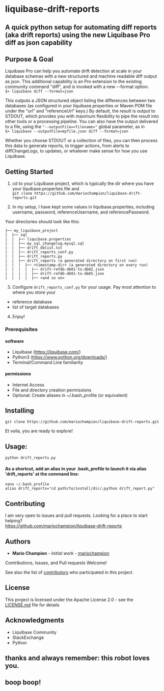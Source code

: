 # liquibase-drift-reports
## A quick python setup for automating diff reports (aka drift reports) using the new Liquibase Pro diff as json capability


## Purpose & Goal
Liquibase Pro can help you automate drift detection at scale in your database schemas with a new structured and machine readable diff output as json. This additional capability is an Pro extension to the existing community command "diff", and is invoked with a new --format option.  
`$> liquibase diff --format=json`

This outputs a JSON structured object listing the differences between two databases (as configured in your liquibase.properties or Maven POM file under the "url" and "referenceUrl" keys.) By default, the result is output to STDOUT, which provides you with maximum flexibility to pipe the result into other tools or a processing pipeline. You can also have the output delivered to a file, using the `"--outputFile=<filename>"` global parameter, as in  
`$> liquibase --outputFile=myfile.json diff --format=json `

Whether you choose STDOUT or a collection of files, you can then process this data to generate reports, to trigger actions, from alerts to diffChangeLogs, to updates, or whatever make sense for how you use Liquibase.




## Getting Started
1. cd to your Liquibase project, which is typically the dir where you have your liquibase.properties file and   
`git clone https://github.com/mariochampion/liquibase-drift-reports.git`

2. In my setup, I have kept some values in liquibase.properties, including username, password, referenceUsername, and referencePassword.


Your directories should look like this:
```
├── my_liquibase_project
|  ├── sql
|  |  ├── liquibase.properties
|  |  ├── my_sql_changelog.mysql.sql
|  |  ├── drift_dblist.txt
|  |  ├── drift_reports_conf.py
|  |  ├── drift_reports.py
|  |  ├── drift_reports (a generated directory on first run)
|  |  |  ├── <timestamp-dir> (a generated directory on every run)
|  |  |  |  ├── drift-refdb-db01-to-db02.json
|  |  |  |  ├── drift-refdb-db01-to-db05.json
|  |  |  |  ├── <and so on>

```


3. Configure `drift_reports_conf.py` for your usage. Pay most attention to where you store your 
* reference database
* list of target databases

4. Enjoy!

### Prerequisites

#### software
* Liquibase (<a href="https://liquibase.com/">https://liquibase.com/</a>) 
* Python3 (<a href="https://www.python.org/downloads/">https://www.python.org/downloads/</a>)
* Terminal/Command Line familiarity


#### permissions
* Internet Access
* File and directory creation permissions
* Optional: Create aliases in ~/.bash_profile (or equivalent)


## Installing

```
git clone https://github.com/mariochampion/liquibase-drift-reports.git
```

Et voila, you are ready to explore!

## Usage:
```
python drift_reports.py
```
#### As a shortcut, add an alias in your .bash_profile to launch it via alias 'drift_reports' at the command line:
```
nano ~/.bash_profile
alias drift_reports="cd path/to/install/dir/;python drift_report.py"
```


## Contributing

I am very open to issues and pull requests. Looking for a place to start helping?<br>
https://github.com/mariochampion/liquibase-drift-reports

## Authors

* **Mario Champion** - *Initial work* - [mariochampion](https://github.com/mariochampion)

Contributions, Issues, and Pull requests Welcome!

See also the list of [contributors](https://github.com/your/project/contributors) who participated in this project.

## License

This project is licensed under the Apache License 2.0 - see the [LICENSE.md](LICENSE.md) file for details

## Acknowledgments

* Liquibase Community
* StackExchange
* Python

## thanks and always remember: this robot loves you. 
## boop boop!